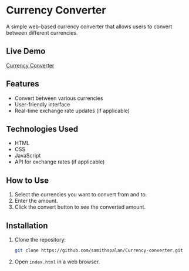 # Currency Converter

A simple web-based currency converter that allows users to convert between different currencies.

## Live Demo
[Currency Converter](https://samithspalan.github.io/Currency-converter/)

## Features
- Convert between various currencies
- User-friendly interface
- Real-time exchange rate updates (if applicable)

## Technologies Used
- HTML
- CSS
- JavaScript
- API for exchange rates (if applicable)

## How to Use
1. Select the currencies you want to convert from and to.
2. Enter the amount.
3. Click the convert button to see the converted amount.

## Installation
1. Clone the repository:
   ```bash
   git clone https://github.com/samithspalan/Currency-converter.git
   ```
2. Open `index.html` in a web browser.

